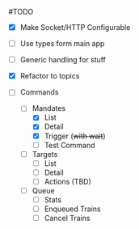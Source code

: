 #TODO

- [x] Make Socket/HTTP Configurable
- [ ] Use types form main app
- [ ] Generic handling for stuff

- [x] Refactor to topics
- [ ] Commands
  - [ ] Mandates
    - [x] List
    - [x] Detail
    - [x] Trigger (~~with wait~~)
    - [ ] Test Command

  - [ ] Targets
      - [ ] List
      - [ ] Detail
      - [ ] Actions (TBD)
      
  - [ ] Queue
    - [ ] Stats
    - [ ] Enqueued Trains
    - [ ] Cancel Trains
